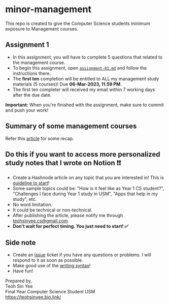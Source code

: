 # minor-management
This repo is created to give the Computer Science students minimum exposure to Management courses.

## Assignment 1

- In this assignment, you will have to complete 5 questions that related to the management course. 
- To begin this assignment, open [`assignment-01.md`](assignment-01.md) and follow the instructions there. <br>
- The **first ten** completion will be entitled to ALL my management study materials (5 courses)! Due **06-Mar-2023, 11.59 PM**. <br>
- The first ten completer will received my email within 7 working days after the due date.

**Important:** When you're finished with the assignment, make sure to commit and push your work!

## Summary of some management courses
Refer this [article](https://www.linkedin.com/pulse/should-i-major-computer-science-minor-management-teoh-sin-yee) for some recap.

## Do this if you want to access more personalized study notes that I wrote on Notion ❗❗
- Create a Hashnode article on any topic that you are interested in! This is [guideline to start](https://support.hashnode.com/en/articles/6420128-creating-a-personal-blog-on-hashnode)!
- Some sample topics could be: "How is it feel like as Year 1 CS student?", "Challenges I face during Year 1 study in USM", "Apps that help in my study", etc.
- No word limitation.
- It could be technical or non-technical.
- After publishing the article, please notify me through teohsinyee.cs@gmail.com.
- **Don't wait for perfect timing. You just need to start! ✅**

## Side note
- Create an [issue](https://docs.github.com/en/issues/tracking-your-work-with-issues/creating-an-issue) ticket if you have any questions or problems. I will respond to it as soon as possible. 
- Make good use of the [writing syntax](https://docs.github.com/en/get-started/writing-on-github/getting-started-with-writing-and-formatting-on-github/basic-writing-and-formatting-syntax)!
- Have fun!

Prepared by,<br>
Teoh Sin Yee <br>
Final Year Computer Science Student USM<br>
https://teohsinyee.bio.link/
